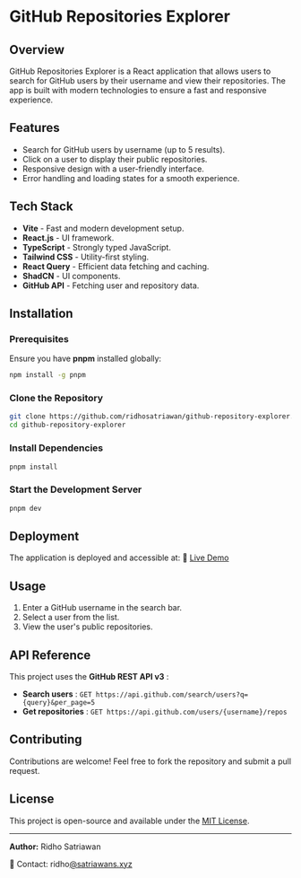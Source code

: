 # GitHub Repositories Explorer

## Overview

GitHub Repositories Explorer is a React application that allows users to search for GitHub users by their username and view their repositories. The app is built with modern technologies to ensure a fast and responsive experience.

## Features

- Search for GitHub users by username (up to 5 results).
- Click on a user to display their public repositories.
- Responsive design with a user-friendly interface.
- Error handling and loading states for a smooth experience.

## Tech Stack

- **Vite** - Fast and modern development setup.
- **React.js** - UI framework.
- **TypeScript** - Strongly typed JavaScript.
- **Tailwind CSS** - Utility-first styling.
- **React Query** - Efficient data fetching and caching.
- **ShadCN** - UI components.
- **GitHub API** - Fetching user and repository data.

## Installation

### Prerequisites

Ensure you have **pnpm** installed globally:

```sh
npm install -g pnpm
```

### Clone the Repository

```sh
git clone https://github.com/ridhosatriawan/github-repository-explorer.git
cd github-repository-explorer
```

### Install Dependencies

```sh
pnpm install
```

### Start the Development Server

```sh
pnpm dev
```

## Deployment

The application is deployed and accessible at:
🔗 [Live Demo](https://github-repository-explorer.satriawans.xyz/)

## Usage

1. Enter a GitHub username in the search bar.
2. Select a user from the list.
3. View the user's public repositories.

## API Reference

This project uses the **GitHub REST API v3** :

- **Search users** : `GET https://api.github.com/search/users?q={query}&per_page=5`
- **Get repositories** : `GET https://api.github.com/users/{username}/repos`

## Contributing

Contributions are welcome! Feel free to fork the repository and submit a pull request.

## License

This project is open-source and available under the [MIT License](https://chatgpt.com/c/LICENSE).

---

**Author:** Ridho Satriawan

📧 Contact: ridho[@satriawans.xyz](mailto:your.email@example.com)

